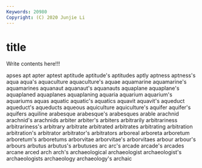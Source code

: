 ```yaml
---
Keywords: 20980
Copyright: (C) 2020 Junjie Li
---
```


# title

Write contents here!!!

apses 
apt 
apter 
aptest 
aptitude 
aptitude's
aptitudes 
aptly 
aptness 
aptness's 
aqua 
aqua's 
aquaculture 
aquaculture's 
aquae 
aquamarine
aquamarine's 
aquamarines 
aquanaut 
aquanaut's 
aquanauts 
aquaplane 
aquaplane's 
aquaplaned 
aquaplanes 
aquaplaning
aquaria 
aquarium 
aquarium's 
aquariums 
aquas 
aquatic 
aquatic's 
aquatics 
aquavit 
aquavit's
aqueduct 
aqueduct's 
aqueducts 
aqueous 
aquiculture 
aquiculture's 
aquifer 
aquifer's 
aquifers 
aquiline
arabesque 
arabesque's 
arabesques 
arable 
arachnid 
arachnid's 
arachnids 
arbiter 
arbiter's 
arbiters
arbitrarily 
arbitrariness 
arbitrariness's 
arbitrary 
arbitrate 
arbitrated 
arbitrates 
arbitrating 
arbitration 
arbitration's
arbitrator 
arbitrator's 
arbitrators 
arboreal 
arboreta 
arboretum 
arboretum's 
arboretums 
arborvitae 
arborvitae's
arborvitaes 
arbour 
arbour's 
arbours 
arbutus 
arbutus's 
arbutuses 
arc 
arc's 
arcade
arcade's 
arcades 
arcane 
arced 
arch 
arch's 
archaeological 
archaeologist 
archaeologist's 
archaeologists
archaeology 
archaeology's 
archaic 
